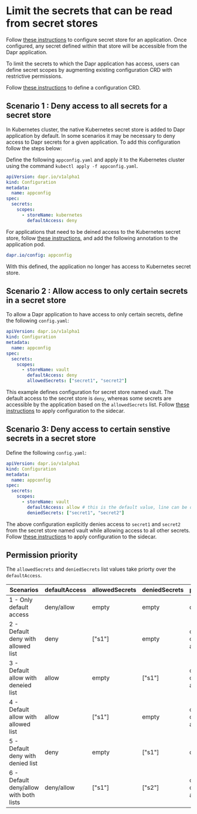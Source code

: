 # Limit the secrets that can be read from secret stores 

Follow [these instructions](../setup-secret-store) to configure secret store for an application. Once configured, any secret defined within that store will be accessible from the Dapr application.

To limit the secrets to which the Dapr application has access, users can define secret scopes by augmenting existing configuration CRD with restrictive permissions.

Follow [these instructions](../../concepts/configuration/README.md) to define a configuration CRD.

## Scenario 1 : Deny access to all secrets for a secret store

In Kubernetes cluster, the native Kubernetes secret store is added to Dapr application by default. In some scenarios it may be necessary to deny access to Dapr secrets for a given application. To add this configuration follow the steps below:

Define the following `appconfig.yaml` and apply it to the Kubernetes cluster using the command `kubectl apply -f appconfig.yaml`.

```yaml
apiVersion: dapr.io/v1alpha1
kind: Configuration
metadata:
  name: appconfig
spec:
  secrets:
    scopes:
      - storeName: kubernetes
        defaultAccess: deny
```

For applications that need to be deined access to the Kubernetes secret store, follow [these instructions](../configure-k8s/README.md), and add the following annotation to the application pod. 

```yaml
dapr.io/config: appconfig
```

With this defined, the application no longer has access to Kubernetes secret store. 

## Scenario 2 : Allow access to only certain secrets in a secret store

To allow a Dapr application to have access to only certain secrets, define the following `config.yaml`:

```yaml
apiVersion: dapr.io/v1alpha1
kind: Configuration
metadata:
  name: appconfig
spec:
  secrets:
    scopes:
      - storeName: vault
        defaultAccess: deny
        allowedSecrets: ["secret1", "secret2"]
```

This example defines configuration for secret store named vault. The default access to the secret store is `deny`, whereas some secrets are accessible by the application based on the `allowedSecrets` list. Follow [these instructions](../../concepts/configuration/README.md) to apply configuration to the sidecar.

## Scenario 3: Deny access to certain senstive secrets in a secret store

Define the following `config.yaml`:

```yaml
apiVersion: dapr.io/v1alpha1
kind: Configuration
metadata:
  name: appconfig
spec:
  secrets:
    scopes:
      - storeName: vault
        defaultAccess: allow # this is the default value, line can be omitted
        deniedSecrets: ["secret1", "secret2"]
```

The above configuration explicitly denies access to `secret1` and `secret2` from the secret store named vault while allowing access to all other secrets. Follow [these instructions](../../concepts/configuration/README.md) to apply configuration to the sidecar.

## Permission priority

The `allowedSecrets` and `deniedSecrets` list values take priorty over the `defaultAccess`.

Scenarios | defaultAccess | allowedSecrets | deniedSecrets | permission
---- | ------- | -----------| ----------| ------------
1 - Only default access  | deny/allow | empty | empty | deny/allow
2 - Default deny with allowed list | deny | ["s1"] | empty | only "s1" can be accessed
3 - Default allow with deneied list | allow | empty | ["s1"] | only "s1" cannot be accessed
4 - Default allow with allowed list  | allow | ["s1"] | empty | only "s1" can be accessed
5 - Default deny with denied list  | deny | empty | ["s1"] | deny
6 - Default deny/allow with both lists  | deny/allow | ["s1"] | ["s2"] | only "s1" can be accessed




